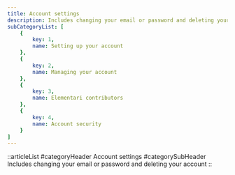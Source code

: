 ```yaml
---
title: Account settings
description: Includes changing your email or password and deleting your account
subCategoryList: [
    {
        key: 1,
        name: Setting up your account
    },
    {
        key: 2,
        name: Managing your account
    },
    {
        key: 3,
        name: Elementari contributors
    },
    {
        key: 4,
        name: Account security
    }
]
---
```


::articleList
#categoryHeader
Account settings
#categorySubHeader
Includes changing your email or password and deleting your account
::
